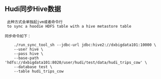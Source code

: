 ## Hudi同步Hive数据

     此种方式会单独起jvm或者命令行
     to sync a hoodie HDFS table with a hive metastore table
      
    同步命令如下：
        
        ./run_sync_tool_sh --jdbc-url jdbc:hive2://dxbigdata101:10000 \
        --user hive \
        --pass hive \
        --base-path 'hdfs://dxbigdata101:8020/user/hudi/test/data/hudi_trips_cow' \
        --database test \
        --table hudi_trips_cow